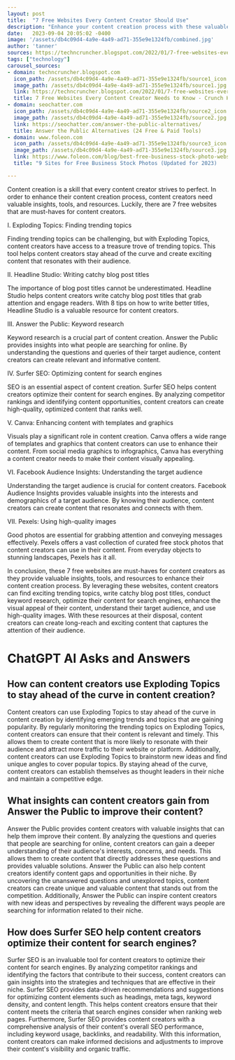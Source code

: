 ```yaml
---
layout: post
title:  "7 Free Websites Every Content Creator Should Use"
description: "Enhance your content creation process with these valuable resources"
date:   2023-09-04 20:05:02 -0400
image: '/assets/db4c09d4-4a9e-4a49-ad71-355e9e1324fb/combined.jpg'
author: 'tanner'
sources: https://techncruncher.blogspot.com/2022/01/7-free-websites-every-content-creator.html https://geekflare.com/platforms-to-find-trending-topics/ https://themeisle.com/blog/blog-post-titles/ https://seochatter.com/answer-the-public-alternatives/ https://moz.com/competitive-research https://sparktoro.com/product https://www.foleon.com/blog/best-free-business-stock-photo-websites
tags: ["technology"]
carousel_sources:
- domain: techncruncher.blogspot.com
  icon_path: /assets/db4c09d4-4a9e-4a49-ad71-355e9e1324fb/source1_icon.jpg
  image_path: /assets/db4c09d4-4a9e-4a49-ad71-355e9e1324fb/source1.jpg
  link: https://techncruncher.blogspot.com/2022/01/7-free-websites-every-content-creator.html
  title: 7 Free Websites Every Content Creator Needs to Know - Crunch Hype
- domain: seochatter.com
  icon_path: /assets/db4c09d4-4a9e-4a49-ad71-355e9e1324fb/source2_icon.jpg
  image_path: /assets/db4c09d4-4a9e-4a49-ad71-355e9e1324fb/source2.jpg
  link: https://seochatter.com/answer-the-public-alternatives/
  title: Answer the Public Alternatives (24 Free & Paid Tools)
- domain: www.foleon.com
  icon_path: /assets/db4c09d4-4a9e-4a49-ad71-355e9e1324fb/source3_icon.jpg
  image_path: /assets/db4c09d4-4a9e-4a49-ad71-355e9e1324fb/source3.jpg
  link: https://www.foleon.com/blog/best-free-business-stock-photo-websites
  title: "9 Sites for Free Business Stock Photos (Updated for 2023)    \u2013 Foleon "

---
```


Content creation is a skill that every content creator strives to perfect. In order to enhance their content creation process, content creators need valuable insights, tools, and resources. Luckily, there are 7 free websites that are must-haves for content creators.

I. Exploding Topics: Finding trending topics

Finding trending topics can be challenging, but with Exploding Topics, content creators have access to a treasure trove of trending topics. This tool helps content creators stay ahead of the curve and create exciting content that resonates with their audience.

II. Headline Studio: Writing catchy blog post titles

The importance of blog post titles cannot be underestimated. Headline Studio helps content creators write catchy blog post titles that grab attention and engage readers. With 8 tips on how to write better titles, Headline Studio is a valuable resource for content creators.

III. Answer the Public: Keyword research

Keyword research is a crucial part of content creation. Answer the Public provides insights into what people are searching for online. By understanding the questions and queries of their target audience, content creators can create relevant and informative content.

IV. Surfer SEO: Optimizing content for search engines

SEO is an essential aspect of content creation. Surfer SEO helps content creators optimize their content for search engines. By analyzing competitor rankings and identifying content opportunities, content creators can create high-quality, optimized content that ranks well.

V. Canva: Enhancing content with templates and graphics

Visuals play a significant role in content creation. Canva offers a wide range of templates and graphics that content creators can use to enhance their content. From social media graphics to infographics, Canva has everything a content creator needs to make their content visually appealing.

VI. Facebook Audience Insights: Understanding the target audience

Understanding the target audience is crucial for content creators. Facebook Audience Insights provides valuable insights into the interests and demographics of a target audience. By knowing their audience, content creators can create content that resonates and connects with them.

VII. Pexels: Using high-quality images

Good photos are essential for grabbing attention and conveying messages effectively. Pexels offers a vast collection of curated free stock photos that content creators can use in their content. From everyday objects to stunning landscapes, Pexels has it all.

In conclusion, these 7 free websites are must-haves for content creators as they provide valuable insights, tools, and resources to enhance their content creation process. By leveraging these websites, content creators can find exciting trending topics, write catchy blog post titles, conduct keyword research, optimize their content for search engines, enhance the visual appeal of their content, understand their target audience, and use high-quality images. With these resources at their disposal, content creators can create long-reach and exciting content that captures the attention of their audience.


# ChatGPT AI Asks and Answers
## How can content creators use Exploding Topics to stay ahead of the curve in content creation?
Content creators can use Exploding Topics to stay ahead of the curve in content creation by identifying emerging trends and topics that are gaining popularity. By regularly monitoring the trending topics on Exploding Topics, content creators can ensure that their content is relevant and timely. This allows them to create content that is more likely to resonate with their audience and attract more traffic to their website or platform. Additionally, content creators can use Exploding Topics to brainstorm new ideas and find unique angles to cover popular topics. By staying ahead of the curve, content creators can establish themselves as thought leaders in their niche and maintain a competitive edge.

## What insights can content creators gain from Answer the Public to improve their content?
Answer the Public provides content creators with valuable insights that can help them improve their content. By analyzing the questions and queries that people are searching for online, content creators can gain a deeper understanding of their audience's interests, concerns, and needs. This allows them to create content that directly addresses these questions and provides valuable solutions. Answer the Public can also help content creators identify content gaps and opportunities in their niche. By uncovering the unanswered questions and unexplored topics, content creators can create unique and valuable content that stands out from the competition. Additionally, Answer the Public can inspire content creators with new ideas and perspectives by revealing the different ways people are searching for information related to their niche.

## How does Surfer SEO help content creators optimize their content for search engines?
Surfer SEO is an invaluable tool for content creators to optimize their content for search engines. By analyzing competitor rankings and identifying the factors that contribute to their success, content creators can gain insights into the strategies and techniques that are effective in their niche. Surfer SEO provides data-driven recommendations and suggestions for optimizing content elements such as headings, meta tags, keyword density, and content length. This helps content creators ensure that their content meets the criteria that search engines consider when ranking web pages. Furthermore, Surfer SEO provides content creators with a comprehensive analysis of their content's overall SEO performance, including keyword usage, backlinks, and readability. With this information, content creators can make informed decisions and adjustments to improve their content's visibility and organic traffic.

